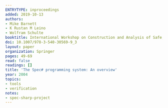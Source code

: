 ```yaml
---
ENTRYTYPE: inproceedings
added: 2019-10-13
authors:
- Mike Barnett
- K Rustan M Leino
- Wolfram Schulte
booktitle: International Workshop on Construction and Analysis of Safe, Secure, and Interoperable Smart Devices
doi: 10.1007/978-3-540-30569-9_3
layout: paper
organization: Springer
pages: 49-69
read: false
readings: []
title: 'The Spec# programming system: An overview'
year: 2004
topics:
- tools
- verification
notes:
- spec-sharp-project
---
```

